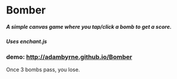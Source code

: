 Bomber
======

##### A simple canvas game where you tap/click a bomb to get a score.
##### Uses enchant.js

### demo: http://adambyrne.github.io/Bomber

Once 3 bombs pass, you lose.
